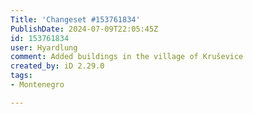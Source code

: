 ```yaml
---
Title: 'Changeset #153761834'
PublishDate: 2024-07-09T22:05:45Z
id: 153761834
user: Hyardlung
comment: Added buildings in the village of Kruševice
created_by: iD 2.29.0
tags:
- Montenegro

---
```

